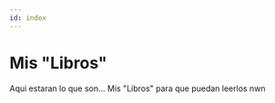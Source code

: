 ```yaml
---
id: index
---
```


# Mis "Libros"
Aqui estaran lo que son... Mis "Libros" para que puedan leerlos nwn
